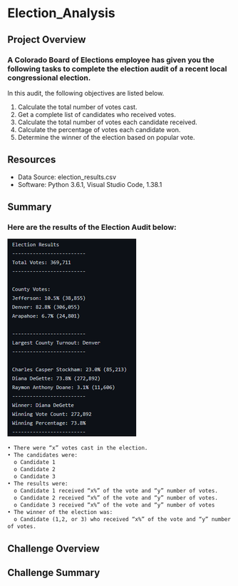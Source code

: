 # Election_Analysis
## Project Overview

### A Colorado Board of Elections employee has given you the following tasks to complete the election audit of a recent local congressional election.
In this audit, the following objectives are listed below.
1. Calculate the total number of votes cast.
2. Get a complete list of candidates who received votes.
3. Calculate the total number of votes each candidate received.
4. Calculate the percentage of votes each candidate won.
5. Determine the winner of the election based on popular vote.

## Resources
- Data Source: election_results.csv
- Software: Python 3.6.1, Visual Studio Code, 1.38.1
## Summary

### Here are the results of the Election Audit below:
![Election_Results_Final.png](Election_Results_Final.png)

    • There were “x” votes cast in the election.
    • The candidates were:	
      o	Candidate 1
      o	Candidate 2
      o	Candidate 3
    • The results were:
      o	Candidate 1 received “x%” of the vote and “y” number of votes.
      o	Candidate 2 received “x%” of the vote and “y” number of votes.
      o	Candidate 3 received “x%” of the vote and “y” number of votes
    • The winner of the election was:
      o	Candidate (1,2, or 3) who received “x%” of the vote and “y” number of votes.

## Challenge Overview
## Challenge Summary


